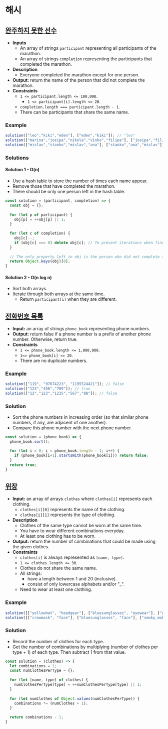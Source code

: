 # 해시

## [완주하지 못한 선수](https://programmers.co.kr/learn/courses/30/lessons/42576)
- **Inputs**
  - An array of strings `participant` representing all participants of the marathon.
  - An array of strings `completion` representing the participants that completed the marathon.
- **Description**
  - Everyone completed the marathon except for one person.
- **Output:** return the name of the person that did not complete the marathon.
- **Constraints**
  - `1 <= participant.length <= 100,000`.
    - `1 <= participant[i].length <= 20`.
  - `completion.length === participant.length - 1`.
  - There can be participants that share the same name.
### Example
```js
solution(["leo","kiki","eden"], ["eden","kiki"]); // "leo"
solution(["marina","josipa","nikola","vinko","filipa"], ["josipa","filipa","marina","nikola"]); // "vinko"
solution(["mislav","stanko","mislav","ana"], ["stanko","ana","mislav"]); // "mislav"
```
### Solutions
#### Solution 1 - O(n)
- Use a hash table to store the number of times each name appear.
- Remove those that have completed the marathon.
- There should be only one person left in the hash table.
```js
const solution = (participant, completion) => {
  const obj = {};
  
  for (let p of participant) {
    obj[p] = ++obj[p] || 1;
  }
  
  for (let c of completion) {
    obj[c]--;
    if (obj[c] === 0) delete obj[c]; // To prevent iterations when finding the target.
  }
  
  // The only property left in obj is the person who did not complete the marathon.
  return Object.keys(obj)[0];
}
```
#### Solution 2 - O(n log n)
- Sort both arrays.
- Iterate through both arrays at the same time.
  - Return `participant[i]` when they are different.

## [전화번호 목록](https://programmers.co.kr/learn/courses/30/lessons/42577)
- **Input:** an array of strings `phone_book` representing phone numbers.
- **Output:** return false if a phone number is a prefix of another phone number. Otherwise, return true.
- **Constraints**
  - `1 <= phone_book.length <= 1,000,000`.
  - `1<= phone_book[i] <= 20`.
  - There are no duplicate numbers.
### Example
```js
solution(["119", "97674223", "1195524421"]); // false
solution(["123","456","789"]); // true
solution(["12","123","1235","567","88"]); // false
```
### Solution
- Sort the phone numbers in increasing order (so that similar phone numbers, if any, are adjacent of one another).
- Compare this phone number with the next phone number.
```js
const solution = (phone_book) => {
  phone_book.sort();

  for (let i = 0; i < phone_book.length - 1; i++) {
    if (phone_book[i+1].startsWith(phone_book[i])) return false;
  }
  return true;
}
```

## [위장](https://programmers.co.kr/learn/courses/30/lessons/42578)
- **Input:** an array of arrays `clothes` where `clothes[i]` represents each clothing.
  - `clothes[i][0]` represents the name of the clothing.
  - `clothes[i][1]` represents the type of clothing.
- **Description**
  - Clothes of the same type cannot be worn at the same time.
  - You have to wear different combinations everyday.
  - At least one clothing has to be worn.
- **Output:** return the number of combinations that could be made using the given clothes.
- **Constraints**
  - `clothes[i]` is always represented as `[name, type]`.
  - `1 <= clothes.length <= 30`.
  - Clothes do not share the same name.
  - All strings:
    - have a length between 1 and 20 (inclusive).
    - consist of only lowercase alphabets and/or "_".
  - Need to wear at least one clothing.
### Example
```js
solution([["yellowhat", "headgear"], ["bluesunglasses", "eyewear"], ["green_turban", "headgear"]]); // 5
solution([["crowmask", "face"], ["bluesunglasses", "face"], ["smoky_makeup", "face"]]); // 3
```
### Solution
- Record the number of clothes for each type.
- Get the number of combinations by multiplying (number of clothes per type + 1) of each type. Then subtract 1 from that value.
```js
const solution = (clothes) => {
  let combinations = 1;
  const numClothesPerType = {};
  
  for (let [name, type] of clothes) {
    numClothesPerType[type] = ++numClothesPerType[type] || 1;
  }
  
  for (let numClothes of Object.values(numClothesPerType)) {
    combinations *= (numClothes + 1);
  }
  
  return combinations - 1;
}
```
